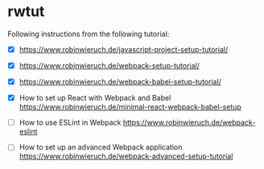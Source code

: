 # rwtut

Following instructions from the following tutorial:

- [X] https://www.robinwieruch.de/javascript-project-setup-tutorial/
- [X] https://www.robinwieruch.de/webpack-setup-tutorial/
- [X] https://www.robinwieruch.de/webpack-babel-setup-tutorial/

- [X] How to set up React with Webpack and Babel https://www.robinwieruch.de/minimal-react-webpack-babel-setup
- [ ] How to use ESLint in Webpack https://www.robinwieruch.de/webpack-eslint
- [ ] How to set up an advanced Webpack application https://www.robinwieruch.de/webpack-advanced-setup-tutorial